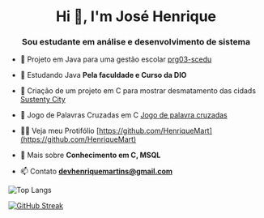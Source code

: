 <h1 align="center">Hi 👋, I'm José Henrique</h1>
<h3 align="center">Sou estudante em análise e desenvolvimento de sistema</h3>

- 🔭 Projeto em Java para uma gestão escolar [prg03-scedu](https://github.com/jonatasfbastos/prg03-scedu)

- 🌱 Estudando Java **Pela faculdade e Curso da DIO**

- 👯 Criação de um projeto em C para mostrar desmatamento das cidads [Sustenty City](https://github.com/HenriqueMart/SustentCity)

- 🤝 Jogo de Palavras Cruzadas em C [Jogo de palavra cruzadas](https://github.com/HenriqueMart/JOGO_DE_PALAVRA_CRUZADA)

- 👨‍💻 Veja meu Protifólio [https://github.com/HenriqueMart](https://github.com/HenriqueMart)

- 💬 Mais sobre **Conhecimento em C, MSQL**

- 📫 Contato **devhenriquemartins@gmail.com**



![Top Langs](https://github-readme-stats.vercel.app/api/top-langs/?username=henriquemart&hide_progress=true)

[![GitHub Streak](https://streak-stats.demolab.com/?user=henriquemart&theme=dark)](https://git.io/streak-stats)


<p align="left">
</p>